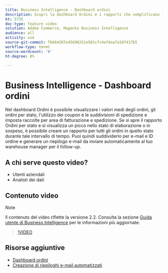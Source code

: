 ```yaml
---
title: Business Intelligence - Dashboard ordini
description: Scopri la dashboard Ordini e i rapporti che semplificano la gestione degli ordini e delle vendite dei prodotti.
kt: 5735
doc-type: feature video
solution: Adobe Commerce, Magento Business Intelligence
audience: all
activity: use
source-git-commit: fb684287e45698251e501cfc4efdaa7a187417b5
workflow-type: tm+mt
source-wordcount: '0'
ht-degree: 0%

---
```



# Business Intelligence - Dashboard ordini

Nel dashboard Ordini è possibile visualizzare i valori medi degli ordini, gli ordini per stato, l&#39;utilizzo dei coupon e le suddivisioni di spedizione e imposta raccolte per area di fatturazione e spedizione. Se si apre il rapporto Ordini per stato e si visualizza un picco nello stato di elaborazione o in sospeso, è possibile creare un rapporto per tutti gli ordini in quello stato durante tale intervallo di tempo. Puoi quindi suddividerlo per e-mail e ID ordine e generare un riepilogo e-mail da inviare automaticamente al tuo warehouse manager per il follow-up.


## A chi serve questo video?

- Utenti aziendali
- Analisti dei dati

## Contenuto video

>[!NOTE]
>
>Il contenuto del video riflette la versione 2.2. Consulta la sezione [Guida utente di Business Intelligence](https://docs.magento.com/mbi/) per le informazioni più aggiornate.

>[!VIDEO](https://video.tv.adobe.com/v/35989?quality=12&learn=on)

## Risorse aggiuntive

- [Dashboard ordini](https://docs.magento.com/mbi/data-user/dashboards/dashboards-pro.html#orders)
- [Creazione di riepiloghi e-mail automatizzati](https://docs.magento.com/mbi/data-user/export-data/email-summaries.html)
